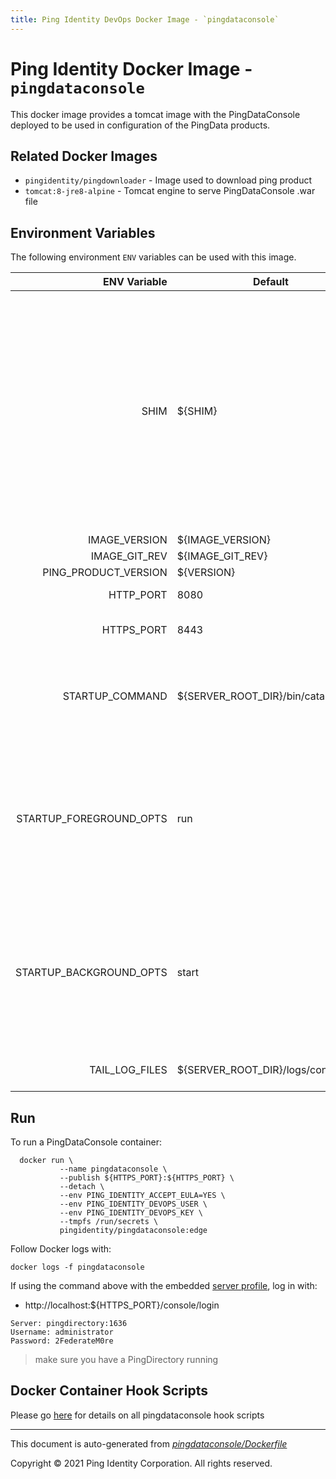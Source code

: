 ```yaml
---
title: Ping Identity DevOps Docker Image - `pingdataconsole`
---
```


# Ping Identity Docker Image - `pingdataconsole`

This docker image provides a tomcat image with the PingDataConsole
deployed to be used in configuration of the PingData products.

## Related Docker Images
- `pingidentity/pingdownloader` - Image used to download ping product
- `tomcat:8-jre8-alpine` - Tomcat engine to serve PingDataConsole .war file

## Environment Variables
The following environment `ENV` variables can be used with
this image.

| ENV Variable  | Default     | Description
| ------------: | ----------- | ---------------------------------
| SHIM  | ${SHIM}  | Flag to force a run of dsjavaproperties --initialize. When this is false, the java.properties file will only be regenerated on a restart when there is a change in JVM or a change in the product-specific java options, such as changing the MAX_HEAP_SIZE value.  |
| IMAGE_VERSION  | ${IMAGE_VERSION}  |  |
| IMAGE_GIT_REV  | ${IMAGE_GIT_REV}  |  |
| PING_PRODUCT_VERSION  | ${VERSION}  |  |
| HTTP_PORT  | 8080  | PingDataConsole HTTP listen port  |
| HTTPS_PORT  | 8443  | PingDataConsole HTTPS listen port  |
| STARTUP_COMMAND  | ${SERVER_ROOT_DIR}/bin/catalina.sh  | The command that the entrypoint will execute in the foreground to instantiate the container  |
| STARTUP_FOREGROUND_OPTS  | run  | The command-line options to provide to the the startup command when the container starts with the server in the foreground. This is the normal start flow for the container  |
| STARTUP_BACKGROUND_OPTS  | start  | The command-line options to provide to the the startup command when the container starts with the server in the background. This is the debug start flow for the container  |
| TAIL_LOG_FILES  | ${SERVER_ROOT_DIR}/logs/console.log  | Files tailed once container has started  |

## Run
To run a PingDataConsole container:

```shell
  docker run \
           --name pingdataconsole \
           --publish ${HTTPS_PORT}:${HTTPS_PORT} \
           --detach \
           --env PING_IDENTITY_ACCEPT_EULA=YES \
           --env PING_IDENTITY_DEVOPS_USER \
           --env PING_IDENTITY_DEVOPS_KEY \
           --tmpfs /run/secrets \
           pingidentity/pingdataconsole:edge
```


Follow Docker logs with:

```
docker logs -f pingdataconsole
```

If using the command above with the embedded [server profile](https://devops.pingidentity.com/reference/config/), log in with:
* http://localhost:${HTTPS_PORT}/console/login
```
Server: pingdirectory:1636
Username: administrator
Password: 2FederateM0re
```
> make sure you have a PingDirectory running

## Docker Container Hook Scripts

Please go [here](https://github.com/pingidentity/pingidentity-devops-getting-started/tree/master/docs/docker-images/pingdataconsole/hooks/README.md) for details on all pingdataconsole hook scripts

---
This document is auto-generated from _[pingdataconsole/Dockerfile](https://github.com/pingidentity/pingidentity-docker-builds/blob/master/pingdataconsole/Dockerfile)_

Copyright © 2021 Ping Identity Corporation. All rights reserved.
